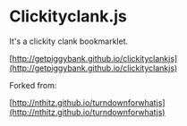 # Clickityclank.js


It's a clickity clank bookmarklet.

[http://getpiggybank.github.io/clickityclankjs](http://getpiggybank.github.io/clickityclankjs)

Forked from:

[http://nthitz.github.io/turndownforwhatjs](http://nthitz.github.io/turndownforwhatjs)